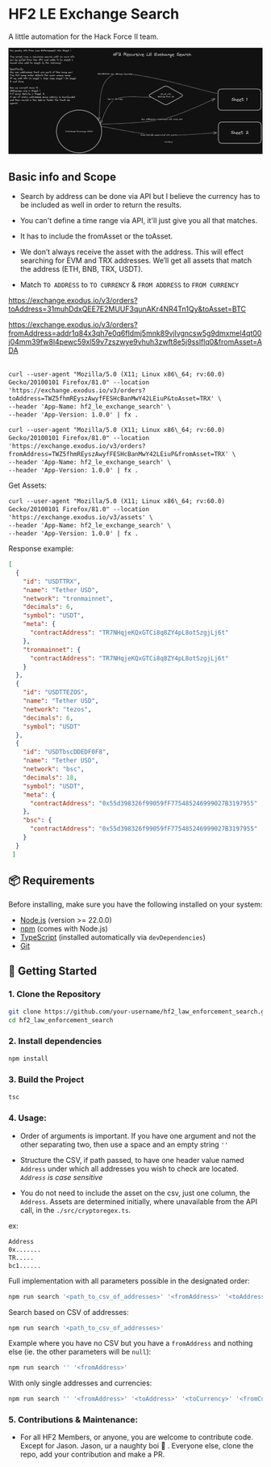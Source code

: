 # HF2 LE Exchange Search

A little automation for the Hack Force II team.

![image](./assets/hf2_recursive_exchange_search.png)

## Basic info and Scope
- Search by address can be done via API but I believe the currency has to be included as well in order to return the results. 
- You can't define a time range via API, it'll just give you all that matches. 
- It has to include the fromAsset or the toAsset. 
- We don’t always receive the asset with the address. This will effect searching for EVM and TRX addresses. We’ll get all assets that match the address (ETH, BNB, TRX, USDT). 

- Match `TO ADDRESS` to `TO CURRENCY` & `FROM ADDRESS` to `FROM CURRENCY`

https://exchange.exodus.io/v3/orders?toAddress=31muhDdxQEE7E2MUUF3qunAKr4NR4Tn1Qy&toAsset=BTC

https://exchange.exodus.io/v3/orders?fromAddress=addr1q84x3qh7e0q6fldmj5mnk89vjlvgncsw5g9dmxmel4qt00j04mm39fw8l4pewc59xl59v7zszwye9vhuh3zwft8e5j9sslflq0&fromAsset=ADA

```curl

curl --user-agent "Mozilla/5.0 (X11; Linux x86\_64; rv:60.0) Gecko/20100101 Firefox/81.0" --location 'https://exchange.exodus.io/v3/orders?toAddress=TWZ5fhmREyszAwyfFESHcBanMwY42LEiuP&toAsset=TRX' \
--header 'App-Name: hf2_le_exchange_search' \
--header 'App-Version: 1.0.0' | fx .
```

```curl
curl --user-agent "Mozilla/5.0 (X11; Linux x86\_64; rv:60.0) Gecko/20100101 Firefox/81.0" --location 'https://exchange.exodus.io/v3/orders?fromAddress=TWZ5fhmREyszAwyfFESHcBanMwY42LEiuP&fromAsset=TRX' \
--header 'App-Name: hf2_le_exchange_search' \
--header 'App-Version: 1.0.0' | fx .

```

Get Assets: 

```curl
curl --user-agent "Mozilla/5.0 (X11; Linux x86\_64; rv:60.0) Gecko/20100101 Firefox/81.0" --location 'https://exchange.exodus.io/v3/assets' \
--header 'App-Name: hf2_le_exchange_search' \
--header 'App-Version: 1.0.0' | fx .

```

Response example:

```json
[
  {
    "id": "USDTTRX",
    "name": "Tether USD",
    "network": "tronmainnet",
    "decimals": 6,
    "symbol": "USDT",
    "meta": {
      "contractAddress": "TR7NHqjeKQxGTCi8q8ZY4pL8otSzgjLj6t"
    },
    "tronmainnet": {
      "contractAddress": "TR7NHqjeKQxGTCi8q8ZY4pL8otSzgjLj6t"
    }
  },
  {
    "id": "USDTTEZOS",
    "name": "Tether USD",
    "network": "tezos",
    "decimals": 6,
    "symbol": "USDT"
  },
  {
    "id": "USDTbscDDEDF0F8",
    "name": "Tether USD",
    "network": "bsc",
    "decimals": 18,
    "symbol": "USDT",
    "meta": {
      "contractAddress": "0x55d398326f99059fF775485246999027B3197955"
    },
    "bsc": {
      "contractAddress": "0x55d398326f99059fF775485246999027B3197955"
    }
  }
 ]
```

## 📦 Requirements

Before installing, make sure you have the following installed on your system:

- [Node.js](https://nodejs.org/) (version >= 22.0.0)
- [npm](https://www.npmjs.com/) (comes with Node.js)
- [TypeScript](https://www.typescriptlang.org/) (installed automatically via `devDependencies`)
- [Git](https://git-scm.com/)

## 🚀 Getting Started


### 1. Clone the Repository

```bash
git clone https://github.com/your-username/hf2_law_enforcement_search.git
cd hf2_law_enforcement_search
```

### 2. Install dependencies

```bash
npm install
```

### 3. Build the Project

```bash
tsc
```


### 4. Usage:

- Order of arguments is important. If you have one argument and not the other separating two, then use a space and an empty string `''`
- Structure the CSV, if path passed, to have one header value named `Address` under which all addresses you wish to check are located. *`Address` is case sensitive*
  
- You do not need to include the asset on the csv, just one column, the `Address`. Assets are determined initially, where unavailable from the API call, in the `./src/cryptoregex.ts`. 

ex: 

```csv
Address
0x.......
TR.....
bc1......

```


Full implementation with all parameters possible in the designated order:

```zsh
npm run search '<path_to_csv_of_addresses>' '<fromAddress>' '<toAddress>' '<toCurrency>' '<fromCurrency>'
```


Search based on CSV of addresses:

```zsh
npm run search '<path_to_csv_of_addresses>'
```

Example where you have no CSV but you have a `fromAddress` and nothing else (ie. the other parameters will be `null`):

```zsh
npm run search '' '<fromAddress>' 
```


With only single addresses and currencies:

```zsh
npm run search '' '<fromAddress>' '<toAddress>' '<toCurrency>' '<fromCurrency>'
```



### 5. Contributions & Maintenance:

- For all HF2 Members, or anyone, you are welcome to contribute code. Except for Jason. Jason, ur a naughty boi 🫵 . Everyone else, clone the repo, add your contribution and make a PR. 
  
  
